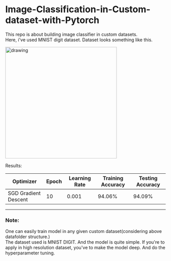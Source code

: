 # Image-Classification-in-Custom-dataset-with-Pytorch
This repo is about building image classifier in custom datasets.  
Here, i've used MNIST digit dataset. 
Dataset looks something like this.  
<!-- ![image](https://user-images.githubusercontent.com/40908371/175806103-01d7d07e-54aa-4e44-9adf-5cf9233e00de.png) -->
<img src="https://user-images.githubusercontent.com/40908371/175806103-01d7d07e-54aa-4e44-9adf-5cf9233e00de.png" alt="drawing" width="350"/>


Results:  

|  Optimizer | Epoch | Learning Rate| Training Accuracy | Testing Accuracy |
| --- | --- | --- | --- | --- |
|     SGD Gradient Descent          |  10  | 0.001 | 94.06% | 94.09%  


---------------------------------------------------------------------------------  

### Note:  
One can easily train model in any given custom dataset(considering above datafolder structure.)  
The dataset used is MNIST DIGIT. And the model is quite simple. 
If you're to apply in high resolution dataset, you've to make the model deep. 
And do the hyperparameter tuning. 
